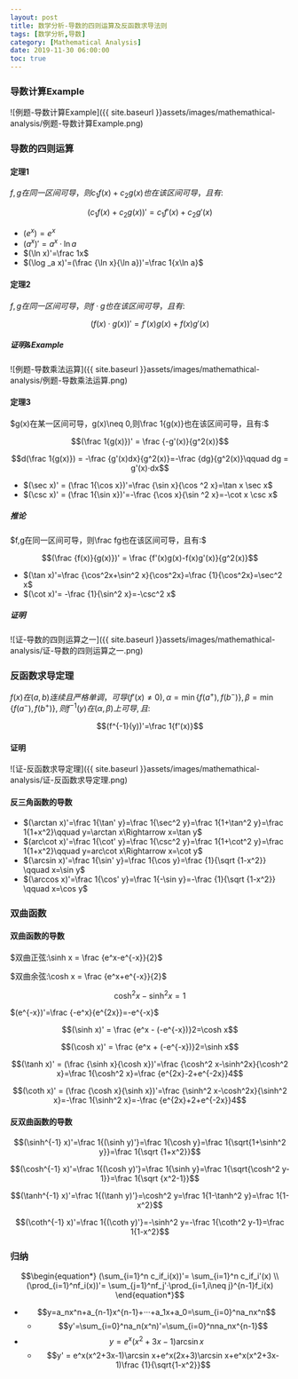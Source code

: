 ```yaml
---
layout: post
title: 数学分析-导数的四则运算及反函数求导法则
tags: [数学分析,导数]
category: [Mathematical Analysis]
date: 2019-11-30 06:00:00
toc: true
---
```


### 导数计算Example

![例题-导数计算Example]({{ site.baseurl }}assets/images/mathemathical-analysis/例题-导数计算Example.png)

### 导数的四则运算

#### 定理1

$f,g在同一区间可导，则c_1f(x)+c_2g(x)也在该区间可导，且有:$

$$(c_1f(x)+c_2g(x))' = c_1f'(x)+c_2g'(x)$$

- $(e^x)=e^x$
- $(a^x)'=a^x·\ln a$
- $(\ln x)'=\frac 1x$
- $(\log _a x)'=(\frac {\ln x}{\ln a})'=\frac 1{x\ln a}$

#### 定理2

$f,g在同一区间可导，则f·g也在该区间可导，且有:$

$$(f(x)·g(x))' = f'(x)g(x)+f(x)g'(x)$$

##### 证明&Example

![例题-导数乘法运算]({{ site.baseurl }}assets/images/mathemathical-analysis/例题-导数乘法运算.png)

#### 定理3

$g(x)在某一区间可导，g(x)\neq 0,则\frac 1{g(x)}也在该区间可导，且有:$

$$(\frac 1{g(x)})' = \frac {-g'(x)}{g^2(x)}$$

 $$d(\frac 1{g(x)}) = -\frac {g'(x)dx}{g^2(x)}=-\frac {dg}{g^2(x)}\qquad dg = g'(x)·dx$$

- $(\sec x)' = (\frac 1{\cos x})'=\frac {\sin x}{\cos ^2 x}=\tan x \sec x$
- $(\csc x)' = (\frac 1{\sin x})'=-\frac {\cos x}{\sin ^2 x}=-\cot x \csc x$

##### 推论

$f,g在同一区间可导，则\frac fg也在该区间可导，且有:$

$$(\frac {f(x)}{g(x)})' = \frac {f'(x)g(x)-f(x)g'(x)}{g^2(x)}$$

- $(\tan x)'=\frac {\cos^2x+\sin^2 x}{\cos^2x}=\frac {1}{\cos^2x}=\sec^2 x$
- $(\cot x)'= -\frac {1}{\sin^2 x}=-\csc^2 x$

##### 证明

![证-导数的四则运算之一]({{ site.baseurl }}assets/images/mathemathical-analysis/证-导数的四则运算之一.png)

### 反函数求导定理

$f(x)在(a,b)连续且严格单调，可导(f'(x)\neq 0),\alpha = \min \lbrace f(a^+),f(b^-) \rbrace,\beta = \min \lbrace f(a^-),f(b^+) \rbrace,则f^{-1}(y)在(\alpha,\beta)上可导,且:$

$$(f^{-1}(y))'=\frac 1{f'(x)}$$

#### 证明

![证-反函数求导定理]({{ site.baseurl }}assets/images/mathemathical-analysis/证-反函数求导定理.png)

#### 反三角函数的导数

- $(\arctan x)'=\frac 1{\tan' y}=\frac 1{\sec^2 y}=\frac 1{1+\tan^2 y}=\frac 1{1+x^2}\qquad y=\arctan x\Rightarrow x=\tan y$
- $(arc\cot x)'=\frac 1{\cot' y}=\frac 1{\csc^2 y}=\frac 1{1+\cot^2 y}=\frac 1{1+x^2}\qquad y=arc\cot x\Rightarrow x=\cot y$
- $(\arcsin x)'=\frac 1{\sin' y}=\frac 1{\cos y}=\frac {1}{\sqrt {1-x^2}} \qquad x=\sin y$
- $(\arccos x)'=\frac 1{\cos' y}=\frac 1{-\sin y}=-\frac {1}{\sqrt {1-x^2}} \qquad x=\cos y$

### 双曲函数

#### 双曲函数的导数

$双曲正弦:\sinh x = \frac {e^x-e^{-x}}{2}$

$双曲余弦:\cosh x = \frac {e^x+e^{-x}}{2}$

$$\cosh^2 x-\sinh^2 x=1$$

$(e^{-x})'=\frac {-e^x}{e^{2x}}=-e^{-x}$ 

$$(\sinh x)' = \frac {e^x - (-e^{-x})}2=\cosh x$$

$$(\cosh x)' = \frac {e^x + (-e^{-x})}2=\sinh x$$

$$(\tanh x)' = (\frac {\sinh x}{\cosh x})'=\frac {\cosh^2 x-\sinh^2x}{\cosh^2 x}=\frac 1{\cosh^2 x}=\frac {e^{2x}-2+e^{-2x}}4$$

$$(\coth x)' = (\frac {\cosh x}{\sinh x})'=\frac {\sinh^2 x-\cosh^2x}{\sinh^2 x}=-\frac 1{\sinh^2 x}=-\frac {e^{2x}+2+e^{-2x}}4$$

#### 反双曲函数的导数

$$(\sinh^{-1} x)'=\frac 1{(\sinh y)'}=\frac 1{\cosh y}=\frac 1{\sqrt{1+\sinh^2 y}}=\frac 1{\sqrt {1+x^2}}$$

$$(\cosh^{-1} x)'=\frac 1{(\cosh y)'}=\frac 1{\sinh y}=\frac 1{\sqrt{\cosh^2 y-1}}=\frac 1{\sqrt {x^2-1}}$$ 

$$(\tanh^{-1} x)'=\frac 1{(\tanh y)'}=\cosh^2 y=\frac 1{1-\tanh^2 y}=\frac 1{1-x^2}$$

$$(\coth^{-1} x)'=\frac 1{(\coth y)'}=-\sinh^2 y=-\frac 1{\coth^2 y-1}=\frac 1{1-x^2}$$

### 归纳

$$\begin{equation*} (\sum_{i=1}^n c_if_i(x))'= \sum_{i=1}^n c_if_i'(x)   \\ (\prod_{i=1}^nf_i(x))'= \sum_{j=1}^nf_j'·\prod_{i=1,i\neq j}^{n-1}f_i(x)
\end{equation*}$$

- $$y=a_nx^n+a_{n-1}x^{n-1}+···+a_1x+a_0=\sum_{i=0}^na_nx^n$$
  - $$y'=\sum_{i=0}^na_n(x^n)'=\sum_{i=0}^nna_nx^{n-1}$$
- $$y=e^x(x^2+3x-1)\arcsin x$$
  - $$y' = e^x(x^2+3x-1)\arcsin x+e^x(2x+3)\arcsin x+e^x(x^2+3x-1)\frac {1}{\sqrt{1-x^2}}$$